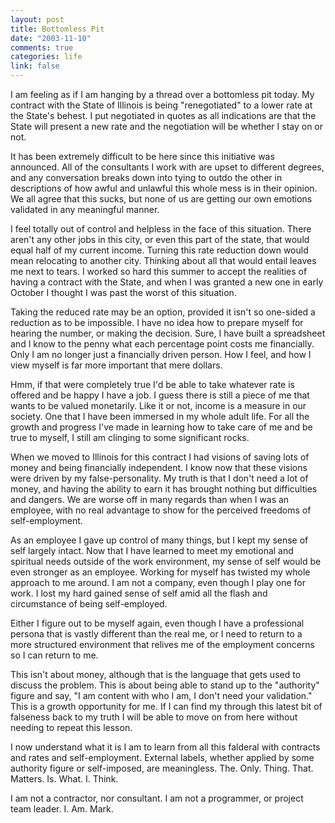 ```yaml
--- 
layout: post
title: Bottomless Pit
date: "2003-11-10"
comments: true
categories: life
link: false
---
```

I am feeling as if I am hanging by a thread over a bottomless pit today. My contract with the State of Illinois is being "renegotiated" to a lower rate at the State's behest. I put negotiated in quotes as all indications are that the State will present a new rate and the negotiation will be whether I stay on or not.

It has been extremely difficult to be here since this initiative was announced. All of the consultants I work with are upset to different degrees, and any conversation breaks down into tying to outdo the other in descriptions of how awful and unlawful this whole mess is in their opinion. We all agree that this sucks, but none of us are getting our own emotions validated in any meaningful manner.

I feel totally out of control and helpless in the face of this situation. There aren't any other jobs in this city, or even this part of the state, that would equal half of my current income. Turning this rate reduction down would mean relocating to another city. Thinking about all that would entail leaves me next to tears. I worked so hard this summer to accept the realities of having a contract with the State, and when I was granted a new one in early October I thought I was past the worst of this situation.

Taking the reduced rate may be an option, provided it isn't so one-sided a reduction as to be impossible. I have no idea how to prepare myself for hearing the number, or making the decision. Sure, I have built a spreadsheet and I know to the penny what each percentage point costs me financially. Only I am no longer just a financially driven person. How I feel, and how I view myself is far more important that mere dollars.

Hmm, if that were completely true I'd be able to take whatever rate is offered and be happy I have a job. I guess there is still a piece of me that wants to be valued monetarily. Like it or not, income is a measure in our society. One that I have been immersed in my whole adult life. For all the growth and progress I've made in learning how to take care of me and be true to myself, I still am clinging to some significant rocks.

When we moved to Illinois for this contract I had visions of saving lots of money and being financially independent. I know now that these visions were driven by my false-personality. My truth is that I don't need a lot of money, and having the ability to earn it has brought nothing but difficulties and dangers. We are worse off in many regards than when I was an employee, with no real advantage to show for the perceived freedoms of self-employment.

As an employee I gave up control of many things, but I kept my sense of self largely intact. Now that I have learned to meet my emotional and spiritual needs outside of the work environment, my sense of self would be even stronger as an employee. Working for myself has twisted my whole approach to me around. I am not a company, even though I play one for work. I lost my hard gained sense of self amid all the flash and circumstance of being self-employed.

Either I figure out to be myself again, even though I have a professional persona that is vastly different than the real me, or I need to return to a more structured environment that relives me of the employment concerns so I can return to me.

This isn't about money, although that is the language that gets used to discuss the problem. This is about being able to stand up to the "authority" figure and say, "I am content with who I am, I don't need your validation." This is a growth opportunity for me. If I can find my through this latest bit of falseness back to my truth I will be able to move on from here without needing to repeat this lesson.

I now understand what it is I am to learn from all this falderal with contracts and rates and self-employment. External labels, whether applied by some authority figure or self-imposed, are meaningless. The. Only. Thing. That. Matters. Is. What. I. Think.

I am not a contractor, nor consultant. I am not a programmer, or project team leader. I. Am. Mark.
